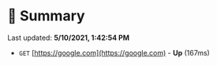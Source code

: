 # 📖 Summary
Last updated: **5/10/2021, 1:42:54 PM**

- `GET` [https://google.com](https://google.com) - **Up** (167ms)
